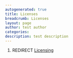 ```yaml
---
autogenerated: true
title: Licenses
breadcrumb: Licenses
layout: page
author: test author
categories: 
description: test description
---
```


1.  REDIRECT [Licensing](Licensing "wikilink")
